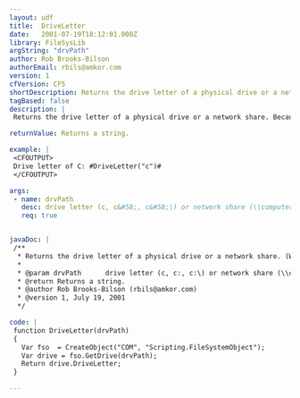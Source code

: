 ```yaml
---
layout: udf
title:  DriveLetter
date:   2001-07-19T18:12:01.000Z
library: FileSysLib
argString: "drvPath"
author: Rob Brooks-Bilson
authorEmail: rbils@amkor.com
version: 1
cfVersion: CF5
shortDescription: Returns the drive letter of a physical drive or a network share. (Windows only)
tagBased: false
description: |
 Returns the drive letter of a physical drive or a network share. Because this function uses COM, it is only supported in the Windows version of ColdFusion.

returnValue: Returns a string.

example: |
 <CFOUTPUT>
 Drive letter of C: #DriveLetter("c")#
 </CFOUTPUT>

args:
 - name: drvPath
   desc: drive letter (c, c&#58;, c&#58;\) or network share (\\computer\share).
   req: true


javaDoc: |
 /**
  * Returns the drive letter of a physical drive or a network share. (Windows only)
  * 
  * @param drvPath      drive letter (c, c:, c:\) or network share (\\computer\share). 
  * @return Returns a string. 
  * @author Rob Brooks-Bilson (rbils@amkor.com) 
  * @version 1, July 19, 2001 
  */

code: |
 function DriveLetter(drvPath)
 {
   Var fso  = CreateObject("COM", "Scripting.FileSystemObject");
   Var drive = fso.GetDrive(drvPath);
   Return drive.DriveLetter;
 }

---
```


